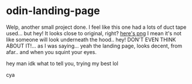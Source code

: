 # odin-landing-page
Welp, another small project done. I feel like this one had a lots of duct tape used... but hey! It looks close to original, right? [here's png](img/image.png) I mean it's not like someone will look underneath the hood.. hey! DON'T EVEN THINK ABOUT IT!... as I was saying... yeah the landing page, looks decent, from afar.. and when you squint your eyes.

hey man idk what to tell you, trying my best lol

cya